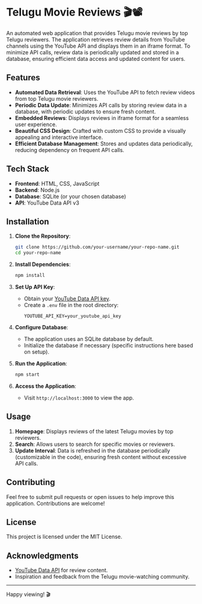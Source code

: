 # Telugu Movie Reviews 🎬📽️

An automated web application that provides Telugu movie reviews by top Telugu reviewers. The application retrieves review details from YouTube channels using the YouTube API and displays them in an iframe format. To minimize API calls, review data is periodically updated and stored in a database, ensuring efficient data access and updated content for users.

## Features

- **Automated Data Retrieval**: Uses the YouTube API to fetch review videos from top Telugu movie reviewers.
- **Periodic Data Update**: Minimizes API calls by storing review data in a database, with periodic updates to ensure fresh content.
- **Embedded Reviews**: Displays reviews in iframe format for a seamless user experience.
- **Beautiful CSS Design**: Crafted with custom CSS to provide a visually appealing and interactive interface.
- **Efficient Database Management**: Stores and updates data periodically, reducing dependency on frequent API calls.

## Tech Stack

- **Frontend**: HTML, CSS, JavaScript
- **Backend**: Node.js
- **Database**: SQLite (or your chosen database)
- **API**: YouTube Data API v3

## Installation

1. **Clone the Repository**:
    ```bash
    git clone https://github.com/your-username/your-repo-name.git
    cd your-repo-name
    ```

2. **Install Dependencies**:
    ```bash
    npm install
    ```

3. **Set Up API Key**:
    - Obtain your [YouTube Data API key](https://developers.google.com/youtube/v3/getting-started).
    - Create a `.env` file in the root directory:
      ```plaintext
      YOUTUBE_API_KEY=your_youtube_api_key
      ```

4. **Configure Database**:
    - The application uses an SQLite database by default.
    - Initialize the database if necessary (specific instructions here based on setup).

5. **Run the Application**:
    ```bash
    npm start
    ```

6. **Access the Application**:
    - Visit `http://localhost:3000` to view the app.

## Usage

1. **Homepage**: Displays reviews of the latest Telugu movies by top reviewers.
2. **Search**: Allows users to search for specific movies or reviewers.
3. **Update Interval**: Data is refreshed in the database periodically (customizable in the code), ensuring fresh content without excessive API calls.

## Contributing

Feel free to submit pull requests or open issues to help improve this application. Contributions are welcome!

## License

This project is licensed under the MIT License.

## Acknowledgments

- [YouTube Data API](https://developers.google.com/youtube/v3) for review content.
- Inspiration and feedback from the Telugu movie-watching community.

---

Happy viewing! 🎬
